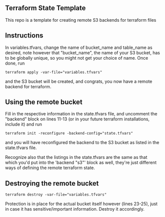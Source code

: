 ## Terraform State Template
This repo is a template for creating remote S3 backends for terraform files

## Instructions
In variables.tfvars, change the name of bucket_name and table_name as desired, note however that "bucket_name", the name of your S3 bucket, has to be globally unique, so you might not get your choice of name. Once done, run
```
terraform apply -var-file="variables.tfvars"
```
and the S3 bucket will be created, and congrats, you now have a remote backend for terraform.

## Using the remote bucket
Fill in the respective information in the state.tfvars file, and uncomment the "backend" block on lines 11-13 (or in your future terraform installations, include it) and run
```
terraform init -reconfigure -backend-config="state.tfvars"
```
and you will have reconfigured the backend to the S3 bucket as listed in the state.tfvars file. 

Recognize also that the listings in the state.tfvars are the same as that which you'd put into the 'backend "s3"' block as well, they're just different ways of defining the remote terraform state.

## Destroying the remote bucket
```
terraform destroy -var-file="variables.tfvars"
```
Protection is in place for the actual bucket itself however (lines 23-25), just in case it has sensitive/important information. Destroy it accordingly.